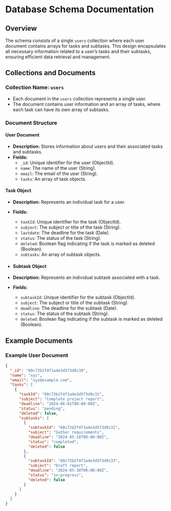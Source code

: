 # Database Schema Documentation

## Overview
The schema consists of a single `users` collection where each user document contains arrays for tasks and subtasks. This design encapsulates all necessary information related to a user’s tasks and their subtasks, ensuring efficient data retrieval and management.

## Collections and Documents

### Collection Name: `users`
- Each document in the `users` collection represents a single user.
- The document contains user information and an array of tasks, where each task can have its own array of subtasks.

### Document Structure

#### User Document
- **Description:** Stores information about users and their associated tasks and subtasks.
- **Fields:**
  - `_id`: Unique identifier for the user (ObjectId).
  - `name`: The name of the user (String).
  - `email`: The email of the user (String).
  - `tasks`: An array of task objects.

#### Task Object
- **Description:** Represents an individual task for a user.
- **Fields:**
  - `taskId`: Unique identifier for the task (ObjectId).
  - `subject`: The subject or title of the task (String).
  - `lastdate`: The deadline for the task (Date).
  - `status`: The status of the task (String).
  - `deleted`: Boolean flag indicating if the task is marked as deleted (Boolean).
  - `subtasks`: An array of subtask objects.
 
- #### Subtask Object
- **Description:** Represents an individual subtask associated with a task.
- **Fields:**
  - `subtaskId`: Unique identifier for the subtask (ObjectId).
  - `subject`: The subject or title of the subtask (String).
  - `deadline`: The deadline for the subtask (Date).
  - `status`: The status of the subtask (String).
  - `deleted`: Boolean flag indicating if the subtask is marked as deleted (Boolean).
 

## Example Documents

### Example User Document
```json
{
  "_id": "60c72b2f4f1a4e3d5f3d9c30",
  "name": "xyz",
  "email": "xyz@example.com",
  "tasks": [
    {
      "taskId": "60c72b2f4f1a4e3d5f3d9c31",
      "subject": "Complete project report",
      "deadline": "2024-06-01T00:00:00Z",
      "status": "pending",
      "deleted": false,
      "subtasks": [
        {
          "subtaskId": "60c72b2f4f1a4e3d5f3d9c32",
          "subject": "Gather requirements",
          "deadline": "2024-05-28T00:00:00Z",
          "status": "completed",
          "deleted": false
        },
        {
          "subtaskId": "60c72b2f4f1a4e3d5f3d9c33",
          "subject": "Draft report",
          "deadline": "2024-05-30T00:00:00Z",
          "status": "in-progress",
          "deleted": false
        }
      ]
    }
  ]
}


